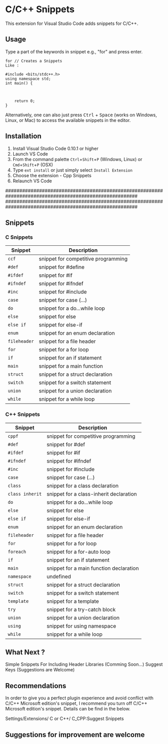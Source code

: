 # C/C++ Snippets

This extension for Visual Studio Code adds snippets for C/C++.

## Usage

Type a part of the keywords in snippet e.g., "for" and press enter.

```cppf
for // Creates a Snippets
Like :

#include <bits/stdc++.h>
using namespace std;
int main() {



    return 0;
}
```

Alternatively, one can also just press <kbd>Ctrl</kbd> + <kbd>Space</kbd> (works on Windows, Linux, or Mac) to access the available snippets in the editor.

## Installation

1. Install Visual Studio Code 0.10.1 or higher
2. Launch VS Code
3. From the command palette `Ctrl`+`Shift`+`P` (Windows, Linux) or `Cmd`+`Shift`+`P` (OSX)
4. Type `ext install` or just simply select `Install Extension`
5. Choose the extension - Cpp Snippets
6. Relaunch VS Code

#######################################################################################################
#######################################################################################################

## Snippets

### C Snippets

| Snippet      | Description                         |
| ------------ | ----------------------------------- |
| `ccf`        | snippet for competitive programming |
| `#def`       | snippet for #define                 |
| `#ifdef`     | snippet for #if                     |
| `#ifndef`    | snippet for #ifndef                 |
| `#inc`       | snippet for #include                |
| `case`       | snippet for case (...)              |
| `do`         | snippet for a do...while loop       |
| `else`       | snippet for else                    |
| `else if`    | snippet for else-if                 |
| `enum`       | snippet for an enum declaration     |
| `fileheader` | snippet for a file header           |
| `for`        | snippet for a for loop              |
| `if`         | snippet for an if statement         |
| `main`       | snippet for a main function         |
| `struct`     | snippet for a struct declaration    |
| `switch`     | snippet for a switch statement      |
| `union`      | snippet for a union declaration     |
| `while`      | snippet for a while loop            |

### C++ Snippets

| Snippet         | Description                             |
| --------------- | --------------------------------------- |
| `cppf`          | snippet for competitive programming     |
| `#def`          | snippet for #def                        |
| `#ifdef`        | snippet for #if                         |
| `#ifndef`       | snippet for #ifndef                     |
| `#inc`          | snippet for #include                    |
| `case`          | snippet for case (...)                  |
| `class`         | snippet for a class declaration         |
| `class inherit` | snippet for a class-inherit declaration |
| `do`            | snippet for a do...while loop           |
| `else`          | snippet for else                        |
| `else if`       | snippet for else-if                     |
| `enum`          | snippet for an enum declaration         |
| `fileheader`    | snippet for a file header               |
| `for`           | snippet for a for loop                  |
| `foreach`       | snippet for a for-auto loop             |
| `if`            | snippet for an if statement             |
| `main`          | snippet for a main function declaration |
| `namespace`     | undefined                               |
| `struct`        | snippet for a struct declaration        |
| `switch`        | snippet for a switch statement          |
| `template`      | snippet for a template                  |
| `try`           | snippet for a try-catch block           |
| `union`         | snippet for a union declaration         |
| `using`         | snippet for using namespace             |
| `while`         | snippet for a while loop                |

## What Next ?

Simple Snippets For Including Header Libraries (Comming Soon...)
Suggest Keys (Suggestions are Welcome)

## Recommendations

In order to give you a perfect plugin experience and avoid conflict with C/C++ Microsoft edition's snippet,
I recommend you turn off C/C++ Microsoft edition's snippet. Details can be find in the below.

Settings/Extensions/ C or C++/ C_CPP:Suggest Snippets

## Suggestions for improvement are welcome
